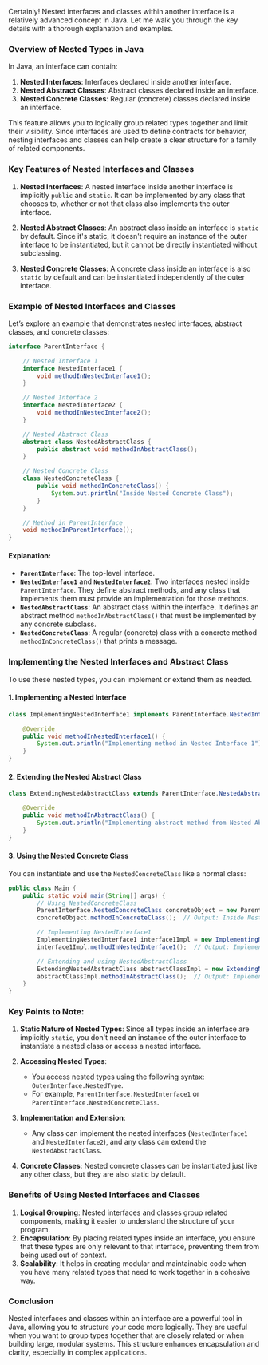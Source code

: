 Certainly! Nested interfaces and classes within another interface is a relatively advanced concept in Java. Let me walk you through the key details with a thorough explanation and examples.

### Overview of Nested Types in Java

In Java, an interface can contain:
1. **Nested Interfaces**: Interfaces declared inside another interface.
2. **Nested Abstract Classes**: Abstract classes declared inside an interface.
3. **Nested Concrete Classes**: Regular (concrete) classes declared inside an interface.

This feature allows you to logically group related types together and limit their visibility. Since interfaces are used to define contracts for behavior, nesting interfaces and classes can help create a clear structure for a family of related components.

### Key Features of Nested Interfaces and Classes

1. **Nested Interfaces**: A nested interface inside another interface is implicitly `public` and `static`. It can be implemented by any class that chooses to, whether or not that class also implements the outer interface.
   
2. **Nested Abstract Classes**: An abstract class inside an interface is `static` by default. Since it's static, it doesn't require an instance of the outer interface to be instantiated, but it cannot be directly instantiated without subclassing.

3. **Nested Concrete Classes**: A concrete class inside an interface is also `static` by default and can be instantiated independently of the outer interface.

### Example of Nested Interfaces and Classes

Let’s explore an example that demonstrates nested interfaces, abstract classes, and concrete classes:

```java
interface ParentInterface {

    // Nested Interface 1
    interface NestedInterface1 {
        void methodInNestedInterface1();
    }

    // Nested Interface 2
    interface NestedInterface2 {
        void methodInNestedInterface2();
    }

    // Nested Abstract Class
    abstract class NestedAbstractClass {
        public abstract void methodInAbstractClass();
    }

    // Nested Concrete Class
    class NestedConcreteClass {
        public void methodInConcreteClass() {
            System.out.println("Inside Nested Concrete Class");
        }
    }

    // Method in ParentInterface
    void methodInParentInterface();
}
```

#### Explanation:
- **`ParentInterface`**: The top-level interface.
- **`NestedInterface1`** and **`NestedInterface2`**: Two interfaces nested inside `ParentInterface`. They define abstract methods, and any class that implements them must provide an implementation for those methods.
- **`NestedAbstractClass`**: An abstract class within the interface. It defines an abstract method `methodInAbstractClass()` that must be implemented by any concrete subclass.
- **`NestedConcreteClass`**: A regular (concrete) class with a concrete method `methodInConcreteClass()` that prints a message.

### Implementing the Nested Interfaces and Abstract Class

To use these nested types, you can implement or extend them as needed.

#### 1. Implementing a Nested Interface

```java
class ImplementingNestedInterface1 implements ParentInterface.NestedInterface1 {

    @Override
    public void methodInNestedInterface1() {
        System.out.println("Implementing method in Nested Interface 1");
    }
}
```

#### 2. Extending the Nested Abstract Class

```java
class ExtendingNestedAbstractClass extends ParentInterface.NestedAbstractClass {

    @Override
    public void methodInAbstractClass() {
        System.out.println("Implementing abstract method from Nested Abstract Class");
    }
}
```

#### 3. Using the Nested Concrete Class

You can instantiate and use the `NestedConcreteClass` like a normal class:

```java
public class Main {
    public static void main(String[] args) {
        // Using NestedConcreteClass
        ParentInterface.NestedConcreteClass concreteObject = new ParentInterface.NestedConcreteClass();
        concreteObject.methodInConcreteClass();  // Output: Inside Nested Concrete Class

        // Implementing NestedInterface1
        ImplementingNestedInterface1 interface1Impl = new ImplementingNestedInterface1();
        interface1Impl.methodInNestedInterface1();  // Output: Implementing method in Nested Interface 1

        // Extending and using NestedAbstractClass
        ExtendingNestedAbstractClass abstractClassImpl = new ExtendingNestedAbstractClass();
        abstractClassImpl.methodInAbstractClass();  // Output: Implementing abstract method from Nested Abstract Class
    }
}
```

### Key Points to Note:

1. **Static Nature of Nested Types**: Since all types inside an interface are implicitly `static`, you don't need an instance of the outer interface to instantiate a nested class or access a nested interface.
   
2. **Accessing Nested Types**: 
   - You access nested types using the following syntax: `OuterInterface.NestedType`.
   - For example, `ParentInterface.NestedInterface1` or `ParentInterface.NestedConcreteClass`.
   
3. **Implementation and Extension**: 
   - Any class can implement the nested interfaces (`NestedInterface1` and `NestedInterface2`), and any class can extend the `NestedAbstractClass`.

4. **Concrete Classes**: Nested concrete classes can be instantiated just like any other class, but they are also static by default.

### Benefits of Using Nested Interfaces and Classes

1. **Logical Grouping**: Nested interfaces and classes group related components, making it easier to understand the structure of your program.
2. **Encapsulation**: By placing related types inside an interface, you ensure that these types are only relevant to that interface, preventing them from being used out of context.
3. **Scalability**: It helps in creating modular and maintainable code when you have many related types that need to work together in a cohesive way.

### Conclusion

Nested interfaces and classes within an interface are a powerful tool in Java, allowing you to structure your code more logically. They are useful when you want to group types together that are closely related or when building large, modular systems. This structure enhances encapsulation and clarity, especially in complex applications.